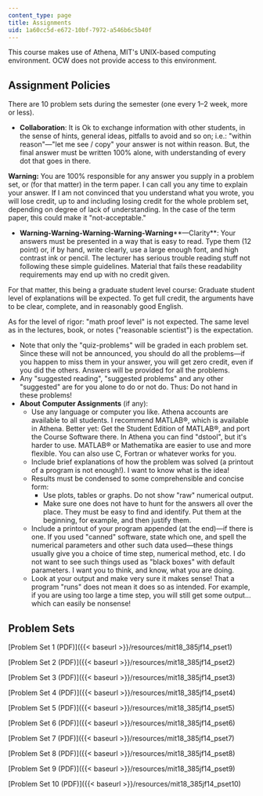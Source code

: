 ```yaml
---
content_type: page
title: Assignments
uid: 1a60cc5d-e672-10bf-7972-a546b6c5b40f
---
```


This course makes use of Athena, MIT's UNIX-based computing environment. OCW does not provide access to this environment.

Assignment Policies
-------------------

There are 10 problem sets during the semester (one every 1–2 week, more or less).

*   **Collaboration**: It is Ok to exchange information with other students, in the sense of hints, general ideas, pitfalls to avoid and so on; i.e.: "within reason"—"let me see / copy" your answer is not within reason. But, the final answer must be written 100% alone, with understanding of every dot that goes in there.

**Warning:** You are 100% responsible for any answer you supply in a problem set, or (for that matter) in the term paper. I can call you any time to explain your answer. If I am not convinced that you understand what you wrote, you will lose credit, up to and including losing credit for the whole problem set, depending on degree of lack of understanding. In the case of the term paper, this could make it "not-acceptable."

*   **Warning-Warning-Warning-Warning-Warning****—Clarity**: Your answers must be presented in a way that is easy to read. Type them (12 point) or, if by hand, write clearly, use a large enough font, and high contrast ink or pencil. The lecturer has serious trouble reading stuff not following these simple guidelines. Material that fails these readability requirements may end up with no credit given.

For that matter, this being a graduate student level course: Graduate student level of explanations will be expected. To get full credit, the arguments have to be clear, complete, and in reasonably good English.

As for the level of rigor: "math proof level" is not expected. The same level as in the lectures, book, or notes ("reasonable scientist") is the expectation.

*   Note that only the "quiz-problems" will be graded in each problem set. Since these will not be announced, you should do all the problems—if you happen to miss them in your answer, you will get zero credit, even if you did the others. Answers will be provided for all the problems.
*   Any "suggested reading", "suggested problems" and any other "suggested" are for you alone to do or not do. Thus: Do not hand in these problems!
*   **About** **Computer Assignments** (if any):
    *   Use any language or computer you like. Athena accounts are available to all students. I recommend MATLAB®, which is available in Athena. Better yet: Get the Student Edition of MATLAB®, and port the Course Software there. In Athena you can find "dstool", but it's harder to use. MATLAB® or Mathematika are easier to use and more flexible. You can also use C, Fortran or whatever works for you.
    *   Include brief explanations of how the problem was solved (a printout of a program is not enough!). I want to know what is the idea!
    *   Results must be condensed to some comprehensible and concise form:
        *   Use plots, tables or graphs. Do not show "raw" numerical output.
        *   Make sure one does not have to hunt for the answers all over the place. They must be easy to find and identify. Put them at the beginning, for example, and then justify them.
    *   Include a printout of your program appended (at the end)—if there is one. If you used "canned" software, state which one, and spell the numerical parameters and other such data used—these things usually give you a choice of time step, numerical method, etc. I do not want to see such things used as "black boxes" with default parameters. I want you to think, and know, what you are doing.
    *   Look at your output and make very sure it makes sense! That a program "runs" does not mean it does so as intended. For example, if you are using too large a time step, you will still get some output... which can easily be nonsense!

Problem Sets
------------

[Problem Set 1 (PDF)]({{< baseurl >}}/resources/mit18_385jf14_pset1)

[Problem Set 2 (PDF)]({{< baseurl >}}/resources/mit18_385jf14_pset2)

[Problem Set 3 (PDF)]({{< baseurl >}}/resources/mit18_385jf14_pset3)

[Problem Set 4 (PDF)]({{< baseurl >}}/resources/mit18_385jf14_pset4)

[Problem Set 5 (PDF)]({{< baseurl >}}/resources/mit18_385jf14_pset5)

[Problem Set 6 (PDF)]({{< baseurl >}}/resources/mit18_385jf14_pset6)

[Problem Set 7 (PDF)]({{< baseurl >}}/resources/mit18_385jf14_pset7)

[Problem Set 8 (PDF)]({{< baseurl >}}/resources/mit18_385jf14_pset8)

[Problem Set 9 (PDF)]({{< baseurl >}}/resources/mit18_385jf14_pset9)

[Problem Set 10 (PDF)]({{< baseurl >}}/resources/mit18_385jf14_pset10)